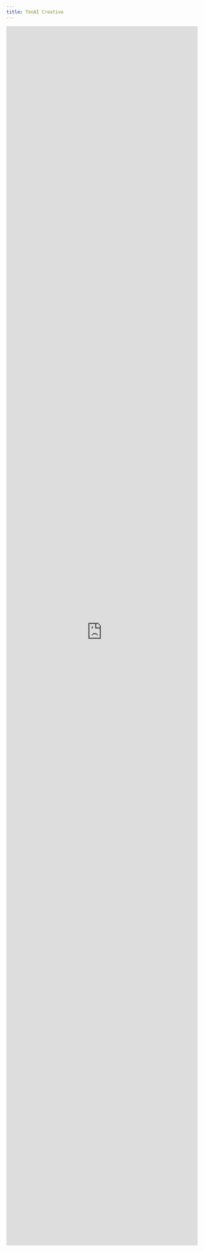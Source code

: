 ```yaml
---
title: TonAI Creative
---
```

<html lang="en">
<head>
    <meta charset="UTF-8">
    <meta name="viewport" content="width=device-width, initial-scale=1.0">
    <style>
        /* Optional: Style the iframe to look nice */
        iframe {
            width: 100%;
            height: 80vh; /* Adjust as needed */
            border: none;
        }
    </style>
</head>
<body>

<!-- Replace "https://your-gradio-app-url" with your actual Gradio app URL -->
<iframe src="https://a82fce5aaac201187c.gradio.live/" allow="microphone; camera"></iframe>
</body>
</html>
